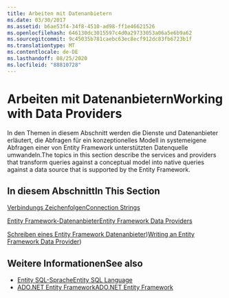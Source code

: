 ```yaml
---
title: Arbeiten mit Datenanbietern
ms.date: 03/30/2017
ms.assetid: b6ae53f4-34f8-4510-ad98-ff1e46621526
ms.openlocfilehash: 646130dc3015597c4d0a29733053a06a5e6b9a62
ms.sourcegitcommit: 9c45035b781caebc63ec8ecf912dc83fb6723b1f
ms.translationtype: MT
ms.contentlocale: de-DE
ms.lasthandoff: 08/25/2020
ms.locfileid: "88810728"
---
```

# <a name="working-with-data-providers"></a><span data-ttu-id="0762f-102">Arbeiten mit Datenanbietern</span><span class="sxs-lookup"><span data-stu-id="0762f-102">Working with Data Providers</span></span>
<span data-ttu-id="0762f-103">In den Themen in diesem Abschnitt werden die Dienste und Datenanbieter erläutert, die Abfragen für ein konzeptionelles Modell in systemeigene Abfragen einer von Entity Framework unterstützten Datenquelle umwandeln.</span><span class="sxs-lookup"><span data-stu-id="0762f-103">The topics in this section describe the services and providers that transform queries against a conceptual model into native queries against a data source that is supported by the Entity Framework.</span></span>  
  
## <a name="in-this-section"></a><span data-ttu-id="0762f-104">In diesem Abschnitt</span><span class="sxs-lookup"><span data-stu-id="0762f-104">In This Section</span></span>  
 [<span data-ttu-id="0762f-105">Verbindungs Zeichenfolgen</span><span class="sxs-lookup"><span data-stu-id="0762f-105">Connection Strings</span></span>](connection-strings.md)  
  
 [<span data-ttu-id="0762f-106">Entity Framework-Datenanbieter</span><span class="sxs-lookup"><span data-stu-id="0762f-106">Entity Framework Data Providers</span></span>](data-providers.md)  
  
 <span data-ttu-id="0762f-107">[Schreiben eines Entity Framework Datenanbieter](https://docs.microsoft.com/previous-versions/dotnet/netframework-4.0/ee789835(v=vs.100)))</span><span class="sxs-lookup"><span data-stu-id="0762f-107">[Writing an Entity Framework Data Provider](https://docs.microsoft.com/previous-versions/dotnet/netframework-4.0/ee789835(v=vs.100)))</span></span>
  
## <a name="see-also"></a><span data-ttu-id="0762f-108">Weitere Informationen</span><span class="sxs-lookup"><span data-stu-id="0762f-108">See also</span></span>

- [<span data-ttu-id="0762f-109">Entity SQL-Sprache</span><span class="sxs-lookup"><span data-stu-id="0762f-109">Entity SQL Language</span></span>](./language-reference/entity-sql-language.md)
- [<span data-ttu-id="0762f-110">ADO.NET Entity Framework</span><span class="sxs-lookup"><span data-stu-id="0762f-110">ADO.NET Entity Framework</span></span>](index.md)
